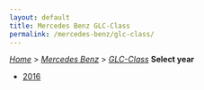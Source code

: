 ```yaml
---
layout: default
title: Mercedes Benz GLC-Class
permalink: /mercedes-benz/glc-class/
---
```

[*Home*](/) > [*Mercedes Benz*](/mercedes-benz/) > [*GLC-Class*](/mercedes-benz/glc-class/)
**Select year**
- [2016](/mercedes-benz/glc-class/2016/)
